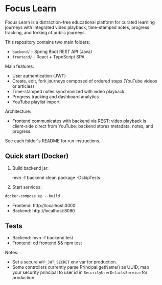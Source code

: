 # Focus Learn

Focus Learn is a distraction-free educational platform for curated learning journeys with integrated video playback, time-stamped notes, progress tracking, and forking of public journeys.

This repository contains two main folders:
- `backend/` - Spring Boot REST API (Java)
- `frontend/` - React + TypeScript SPA

Main features:
- User authentication (JWT)
- Create, edit, fork journeys composed of ordered steps (YouTube videos or articles)
- Time-stamped notes synchronized with video playback
- Progress tracking and dashboard analytics
- YouTube playlist import

Architecture:
- Frontend communicates with backend via REST; video playback is client-side direct from YouTube; backend stores metadata, notes, and progress.

See each folder's README for run instructions.

## Quick start (Docker)

1. Build backend jar:

	mvn -f backend clean package -DskipTests

2. Start services:

```powershell
docker-compose up --build
```

- Frontend: http://localhost:3000
- Backend: http://localhost:8080

## Tests
- Backend: mvn -f backend test
- Frontend: cd frontend && npm test

Notes:
- Set a secure `APP_JWT_SECRET` env var for production.
- Some controllers currently parse Principal.getName() as UUID; map your security principal to user id in `SecurityUserDetailsService` for production.
